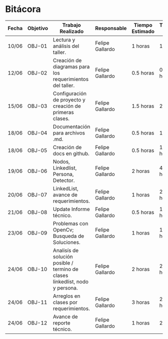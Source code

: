 # Bitácora

| Fecha | Objetivo | Trabajo Realizado | Responsable | Tiempo Estimado | Tiempo Real |
|-------|----------|-------------------|-------------|-----------------|-------------|
| 10/06 | OBJ-01 | Lectura y análisis del taller. | Felipe Gallardo | 1 horas | 1 hora |
| 12/06 | OBJ-02 | Creación de diagramas para los requerimientos del taller. | Felipe Gallardo| 0.5 horas | 0.5 horas |
| 15/06 | OBJ-03 | Configuración de proyecto y creación de primeras clases. | Felipe Gallardo | 1.5 horas | 2 horas | 
| 18/06 | OBJ-04 | Documentación para archivos .md. | Felipe Gallardo | 0.5 horas | 1 horas |
| 18/06 | OBJ-05 | Creación de docs en github. | Felipe Gallardo | 0.5 horas | 1.5 horas |
| 19/06 | OBJ-06 | Nodos, Linkedlist, Persona, Detector. | Felipe Gallardo | 2 horas | 4.5 horas |
| 20/06 | OBJ-07 | LinkedList, avance de requerimientos. | Felipe Gallardo | 1 horas | 2.5 horas | 
| 21/06 | OBJ-08 | Update Informe técnico. | Felipe Gallardo | 0.5 horas | 1.5 horas
| 23/06 | OBJ-09 | Problemas con OpenCv; Busqueda de Soluciones. | Felipe Gallardo | 1 horas | 1.5 horas | 
| 24/06 | OBJ-10 | Analisís de solución posible / termino de clases linkedlist, nodo y persona. | Felipe Gallardo | 2 horas | 2.5 horas |
| 24/06 | OBJ-11 | Arreglos en clases por requerimientos. | Felipe Gallardo | 3 horas | 2.5 horas |
| 24/06 | OBJ-12 | Avance de reporte técnico. | Felipe Gallardo | 1 horas | 2 horas | 
